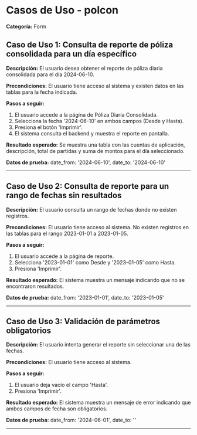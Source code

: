 # Casos de Uso - polcon

**Categoría:** Form

## Caso de Uso 1: Consulta de reporte de póliza consolidada para un día específico

**Descripción:** El usuario desea obtener el reporte de póliza diaria consolidada para el día 2024-06-10.

**Precondiciones:**
El usuario tiene acceso al sistema y existen datos en las tablas para la fecha indicada.

**Pasos a seguir:**
1. El usuario accede a la página de Póliza Diaria Consolidada.
2. Selecciona la fecha '2024-06-10' en ambos campos (Desde y Hasta).
3. Presiona el botón 'Imprimir'.
4. El sistema consulta el backend y muestra el reporte en pantalla.

**Resultado esperado:**
Se muestra una tabla con las cuentas de aplicación, descripción, total de partidas y suma de montos para el día seleccionado.

**Datos de prueba:**
date_from: '2024-06-10', date_to: '2024-06-10'

---

## Caso de Uso 2: Consulta de reporte para un rango de fechas sin resultados

**Descripción:** El usuario consulta un rango de fechas donde no existen registros.

**Precondiciones:**
El usuario tiene acceso al sistema. No existen registros en las tablas para el rango 2023-01-01 a 2023-01-05.

**Pasos a seguir:**
1. El usuario accede a la página de reporte.
2. Selecciona '2023-01-01' como Desde y '2023-01-05' como Hasta.
3. Presiona 'Imprimir'.

**Resultado esperado:**
El sistema muestra un mensaje indicando que no se encontraron resultados.

**Datos de prueba:**
date_from: '2023-01-01', date_to: '2023-01-05'

---

## Caso de Uso 3: Validación de parámetros obligatorios

**Descripción:** El usuario intenta generar el reporte sin seleccionar una de las fechas.

**Precondiciones:**
El usuario tiene acceso al sistema.

**Pasos a seguir:**
1. El usuario deja vacío el campo 'Hasta'.
2. Presiona 'Imprimir'.

**Resultado esperado:**
El sistema muestra un mensaje de error indicando que ambos campos de fecha son obligatorios.

**Datos de prueba:**
date_from: '2024-06-01', date_to: ''

---

